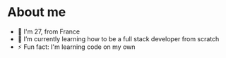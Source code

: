 # About me

- 🥖 I'm 27, from France 
- 🌱 I’m currently learning how to be a full stack developer from scratch 
- ⚡ Fun fact: I'm learning code on my own
